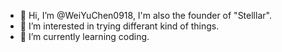 - 👋 Hi, I’m @WeiYuChen0918, I'm also the founder of "Stelllar".
- 👀 I’m interested in trying differant kind of things.
- 🌱 I’m currently learning coding.
  
  

<!---
WeiYuChen0918/WeiYuChen0918 is a ✨ special ✨ repository because its `README.md` (this file) appears on your GitHub profile.
You can click the Preview link to take a look at your changes.
--->
